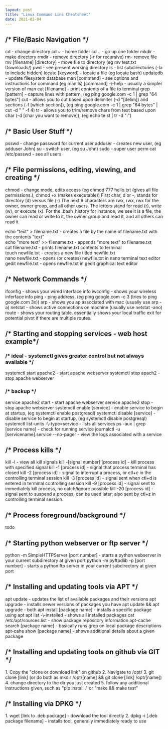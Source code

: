 ```yaml
---
layout: post
title: "Linux Command Line Cheatsheet"
date: 2021-02-04
---
```


<h2>/* File/Basic Navigation */</h2>  
cd - change directory  
cd ~ - home folder  
cd .. - go up one folder  
mkdir - make directory  
rmdir - remove directory (-r for recursive)  
rm- remove file  
mv [filename] [directory] - move file to directory (eg mv test.txt Downloads/)  
pwd - see present working directory  
ls - list subdirectories (-la to include hidden)  
locate [keyword] - locate a file (eg locate bash)  
updatedb - update filesystem database  
man [command] - see options and instructions for command (eg man ls)  
[command] -\-help - usually a simpler version of man  
cat [filename] - print contents of a file to terminal  
grep [pattern] - capture lines with pattern, (eg ping google.com -c 1 | grep "64 bytes")  
cut - allows you to cut based upon delimiter (-d "[delim]) and sections (-f [which section]), (eg ping google.com -c 1 | grep "64 bytes" | cut -d " " -f 4)  
tr - allows you to trim/remove chars from text based upon char (-d [char you want to remove]), (eg echo te:st | tr -d ":")  


<h2>/* Basic User Stuff */</h2>  
psswd - change password for current user  
adduser - creates new user, (eg adduser John)  
su - switch user, (eg su John)  
sudo - super user perm  
cat /etc/passwd - see all users  


<h2>/* File permissions, editing, viewing, and creating */</h2>  
chmod - change mode, edits access (eg chmod 777 hello.txt (gives all file permissions.), chmod +x (makes executable))  
First char, d or -, stands for directory (d) versus file (-)  
The next 9 characters are rwx, rwx, rwx for the owner, owner group, and all other users. The letters stand for read (r), write (w), or execute (x). For the .bash_history for instance, we see it is a file, the owner can read or write to it, the owner group and read it, and all others can read it.  

echo "text" > filename.txt - creates a file by the name of filename.txt with the contents "text"  
echo "more text" >> filename.txt - appends "more text" to filename.txt  
cat filename.txt - prints filename.txt contents to terminal  
touch newfile.txt - creates a new file titled newfile.txt  
nano newfile.txt - opens (or creates) newfile.txt in nano terminal text editor  
gedit newfile.txt  - opens newfile.txt in gedit graphical text editor  


<h2>/* Network Commands */</h2>  
ifconfig - shows your wired interface info  
iwconfig - shows your wireless inferface info  
ping - ping address, (eg ping google.com -c 3 (tries to ping google.com 3x))  
arp - shows you ap associated with mac (usually use arp -a)  
netstat - shows active connections on machine (usually use netstat -ano)  
route - shows your routing table. essentially shows your local traffic exit for potential pivot if there are multiple routes.  


<h2>/* Starting and stopping services - web host example*/</h2>  
<h3>/* ideal - systemctl gives greater control but not always available */</h3>  
systemctl start apache2 - start apache webserver  
systemctl stop apach2 - stop apache webserver  
<h3>/* backup */</h3>  
service apache2 start - start apache webserver  
service apache2 stop - stop apache webserver  
systemctl enable [service] - enable service to begin at startup, (eg systemctl enable postgresql)  
systemctl disable [service] - disable service to begin at startup, (eg systemctl disable postgresql)  
systemctl list-units -\-type=service - lists all services  
ps -aux | grep [service name] - check for running service  
journalctl -u [servicename].service --no-pager - view the logs associated with a service  


<h2>/* Process kills */</h2>  
kill -l - view all kill signals  
kill -[signal number] [process id] - kill process with specified signal  
kill -1 [process id] - signal that process terminal has closed  
kill -2 [process id] - signal to interrupt a process, or ctl+c in the controlling terminal session  
kill -3 [process id] - signal sent when ctl+d is entered in terminal controlling session  
kill -9 [process id] - signal sent to immediately kill process, no catch/ignore possible  
kill -20 [process id] - signal sent to suspend a process, can be used later; also sent by ctl+z in controlling terminal session.  


<h2>/* Process foreground/background */</h2>  
todo  


<h2>/* Starting python webserver or ftp server */</h2>  
python -m SimpleHTTPServer [port number] - starts a python webserver in your current subdirectory at given port  
python -m pyftpdlib -p [port number] - starts a python ftp server in your current subdirectory at given port  


<h2>/* Installing and updating tools via APT */</h2>  
apt update - updates the list of available packages and their versions  
apt upgrade - installs newer versions of packages you have  
apt update && apt upgrade - both  
apt install [package name] - installs a specific package using apt  
apt list -\-installed - shows all installed packages  
cat /etc/apt/sources.list -  show package repository information  
apt-cache search [package name] - basically runs grep on local package descriptions  
apt-cahe show [package name] - shows additional details about a given package  


<h2>/* Installing and updating tools on github via GIT */</h2>  
1. Copy the "clone or download link" on github  
2. Navigate to /opt/  
3. git clone [link] (or do both as mkdir /opt/[name] && git clone [link] /opt/[name])  
4. change directory to the dir you just created  
5. follow any additional instructions given, such as "pip install ." or "make && make test"  


<h2>/* Installing via DPKG */</h2>  
1. wget [link to .deb package] - download the tool directly  
2. dpkg -i [.deb package filename] -  installs tool, generally immediately ready to use  

